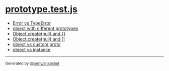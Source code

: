 # [prototype.test.js](../prototype.test.js)



- [Error vs TypeError](error_vs_typeerror/error_vs_typeerror.md)
- [object with different prototypes](object_with_different_prototypes/object_with_different_prototypes.md)
- [Object.create(null) and {}](object_create(null)_and_%7B%7D/object_create(null)_and_%7B%7D.md)
- [Object.create(null) and []](object_create(null)_and_[]/object_create(null)_and_[].md)
- [object vs custom proto](object_vs_custom_proto/object_vs_custom_proto.md)
- [object vs instance](object_vs_instance/object_vs_instance.md)

---

<sub>
  Generated by <a href="https://github.com/jsenv/core/tree/main/packages/independent/snapshot">@jsenv/snapshot</a>
</sub>